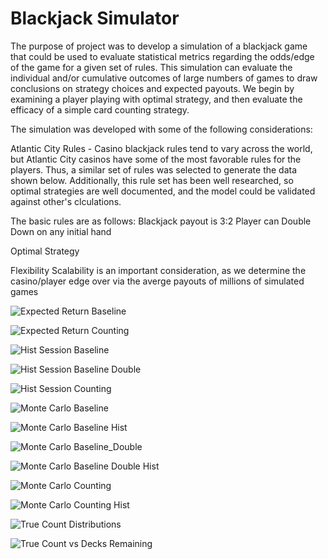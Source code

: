 # Blackjack Simulator

The purpose of project was to develop a simulation of a blackjack game that could be used to evaluate statistical metrics regarding the odds/edge of the game for a given set of rules. This simulation can evaluate the individual and/or cumulative outcomes of large numbers of games to draw conclusions on strategy choices and expected payouts. We begin by examining a player playing with optimal strategy, and then evaluate the efficacy of a simple card counting strategy. 


The simulation was developed with some of the following considerations:

Atlantic City Rules - Casino blackjack rules tend to vary across the world, but Atlantic City casinos have some of the most favorable rules for the players. Thus, a similar set of rules was selected to generate the data shown below. Additionally, this rule set has been well researched, so optimal strategies are well documented, and the model could be validated against other's clculations.

The basic rules are as follows:
Blackjack payout is 3:2
Player can Double Down on any initial hand

Optimal Strategy

Flexibility
Scalability is an important consideration, as we determine the casino/player edge over via the averge payouts of millions of simulated games

![Expected Return Baseline](/Plots/Expected_Return_Baseline.png)

![Expected Return Counting](/Plots/Expected_Return_Counting.png)



![Hist Session Baseline](/Plots/Histogram_Session_Baseline.png)

![Hist Session Baseline Double](/Plots/Histogram_Session_Baseline_Double_Bet.png)

![Hist Session Counting](/Plots/Histogram_Session_Counting.png)



![Monte Carlo Baseline](/Plots/Monte_Carlo_Baseline.png)

![Monte Carlo Baseline Hist](/Plots/Monte_Carlo_Baseline_Histogram.png)

![Monte Carlo Baseline_Double](/Plots/Monte_Carlo_Baseline_Double_Bet.png)

![Monte Carlo Baseline Double Hist](/Plots/Monte_Carlo_Baseline_Double_Bet_Histogram.png)

![Monte Carlo Counting](/Plots/Monte_Carlo_Counting.png)

![Monte Carlo Counting Hist](/Plots/Monte_Carlo_Counting_Histogram.png)



![True Count Distributions](/Plots/True_Count_Distributions.png)

![True Count vs Decks Remaining](/Plots/True_Count_vs_Decks_Remaining.png)
